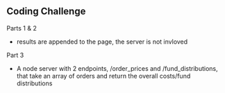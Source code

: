## Coding Challenge

Parts 1 & 2
- results are appended to the page, the server is not invloved

Part 3
- A node server with 2 endpoints, /order_prices and /fund_distributions, that take an array of orders and return the overall costs/fund distributions
